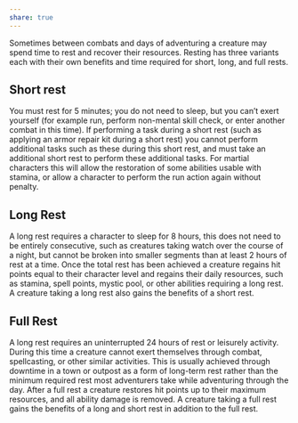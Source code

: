 ```yaml
---
share: true
---
```

Sometimes between combats and days of adventuring a creature may spend time to rest and recover their resources. Resting has three variants each with their own benefits and time required for short, long, and full rests.

## Short rest

You must rest for 5 minutes; you do not need to sleep, but you can’t exert yourself (for example run, perform non-mental skill check, or enter another combat in this time). If performing a task during a short rest (such as applying an armor repair kit during a short rest) you cannot perform additional tasks such as these during this short rest, and must take an additional short rest to perform these additional tasks. For martial characters this will allow the restoration of some abilities usable with stamina, or allow a character to perform the run action again without penalty.

## Long Rest

A long rest requires a character to sleep for 8 hours, this does not need to be entirely consecutive, such as creatures taking watch over the course of a night, but cannot be broken into smaller segments than at least 2 hours of rest at a time. Once the total rest has been achieved a creature regains hit points equal to their character level and regains their daily resources, such as stamina, spell points, mystic pool, or other abilities requiring a long rest. A creature taking a long rest also gains the benefits of a short rest.

## Full Rest

A long rest requires an uninterrupted 24 hours of rest or leisurely activity. During this time a creature cannot exert themselves through combat, spellcasting, or other similar activities. This is usually achieved through downtime in a town or outpost as a form of long-term rest rather than the minimum required rest most adventurers take while adventuring through the day. After a full rest a creature restores hit points up to their maximum resources, and all ability damage is removed. A creature taking a full rest gains the benefits of a long and short rest in addition to the full rest.